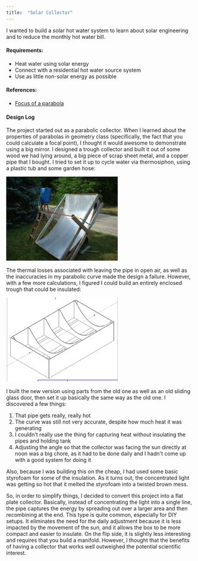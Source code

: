```yaml
---
title:  "Solar Collector"
---
```


I wanted to build a solar hot water system to learn about solar engineering and to reduce the monthly hot water bill.

#### Requirements:

* Heat water using solar energy
* Connect with a residential hot water source system
* Use as little non-solar energy as possible

#### References:

* [Focus of a parabola](http://www.mathwords.com/f/focus_parabola.htm)

#### Design Log
The project started out as a parabolic collector. When I learned about the properties of parabolas in geometry class (specifically, the fact that you could calculate a focal point), I thought it would awesome to demonstrate using a big mirror. I designed a trough collector and built it out of some wood we had lying around, a big piece of scrap sheet metal, and a copper pipe that I bought. I tried to set it up to cycle water via thermosiphon, using a plastic tub and some garden hose:

![](/pictures/TroughProto1.png)

The thermal losses associated with leaving the pipe in open air, as well as the inaccuracies in my parabolic curve made the design a failure. However, with a few more calculations, I figured I could build an entirely enclosed trough that could be insulated:

![](/pictures/CADTrough.png)

I built the new version using parts from the old one as well as an old sliding glass door, then set it up basically the same way as the old one. I discovered a few things:

1. That pipe gets really, really hot
2. The curve was still not very accurate, despite how much heat it was generating
3. I couldn\'t really use the thing for capturing heat without insulating the pipes and holding tank
4. Adjusting the angle so that the collector was facing the sun directly at noon was a big chore, as it had to be done daily and I hadn\'t come up with a good system for doing it

Also, because I was building this on the cheap, I had used some basic styrofoam for some of the insulation. As it turns out, the concentrated light was getting so hot that it melted the styrofoam into a twisted brown mess.

So, in order to simplify things, I decided to convert this project into a flat plate collector. Basically, instead of concentrating the light into a single line, the pipe captures the energy by spreading out over a larger area and then recombining at the end. This type is quite common, especially for DIY setups. It eliminates the need for the daily adjustment because it is less impacted by the movement of the sun, and it allows the box to be more compact and easier to insulate. On the flip side, it is slightly less interesting and requires that you build a manifold. However, I thought that the benefits of having a collector that works well outweighed the potential scientific interest.
